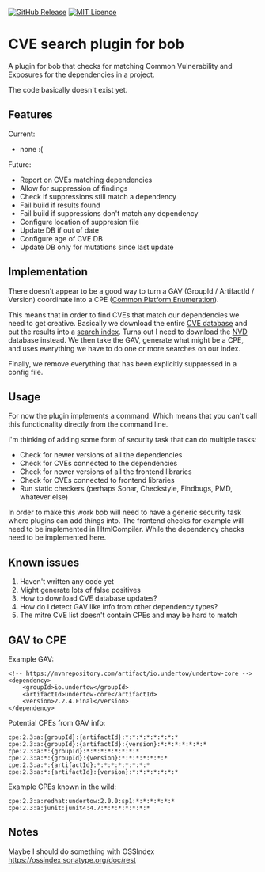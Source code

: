 
[![GitHub Release](https://img.shields.io/github/release/codemonstur/bobcvesearch.svg)](https://github.com/codemonstur/bobcvesearch/releases) 
[![MIT Licence](https://badges.frapsoft.com/os/mit/mit.svg?v=103)](https://opensource.org/licenses/mit-license.php)

# CVE search plugin for bob

A plugin for bob that checks for matching Common Vulnerability and Exposures for the dependencies in a project.

The code basically doesn't exist yet.

## Features

Current:

- none :(
  
Future:

- Report on CVEs matching dependencies
- Allow for suppression of findings
- Check if suppressions still match a dependency
- Fail build if results found
- Fail build if suppressions don't match any dependency
- Configure location of suppresion file
- Update DB if out of date
- Configure age of CVE DB
- Update DB only for mutations since last update

## Implementation

There doesn't appear to be a good way to turn a GAV (GroupId / ArtifactId / Version) coordinate into a CPE ([Common Platform Enumeration](https://nvd.nist.gov/products/cpe)).

This means that in order to find CVEs that match our dependencies we need to get creative. 
Basically we download the entire [CVE database](https://cve.mitre.org/data/downloads/index.html) and put the results into a [search index](https://lucene.apache.org/). Turns out I need to download the [NVD](https://nvd.nist.gov/vuln/data-feeds) database instead.
We then take the GAV, generate what might be a CPE, and uses everything we have to do one or more searches on our index.

Finally, we remove everything that has been explicitly suppressed in a config file.

## Usage

For now the plugin implements a command.
Which means that you can't call this functionality directly from the command line.

I'm thinking of adding some form of security task that can do multiple tasks:
- Check for newer versions of all the dependencies
- Check for CVEs connected to the dependencies
- Check for newer versions of all the frontend libraries
- Check for CVEs connected to frontend libraries
- Run static checkers (perhaps Sonar, Checkstyle, Findbugs, PMD, whatever else)

In order to make this work bob will need to have a generic security task where plugins can add things into.
The frontend checks for example will need to be implemented in HtmlCompiler.
While the dependency checks need to be implemented here.

## Known issues

1. Haven't written any code yet
2. Might generate lots of false positives
3. How to download CVE database updates?
4. How do I detect GAV like info from other dependency types?
5. The mitre CVE list doesn't contain CPEs and may be hard to match

## GAV to CPE

Example GAV:
```
<!-- https://mvnrepository.com/artifact/io.undertow/undertow-core -->
<dependency>
    <groupId>io.undertow</groupId>
    <artifactId>undertow-core</artifactId>
    <version>2.2.4.Final</version>
</dependency>
```
Potential CPEs from GAV info:
```
cpe:2.3:a:{groupId}:{artifactId}:*:*:*:*:*:*:*:*
cpe:2.3:a:{groupId}:{artifactId}:{version}:*:*:*:*:*:*:*
cpe:2.3:a:*:{groupId}:*:*:*:*:*:*:*:*
cpe:2.3:a:*:{groupId}:{version}:*:*:*:*:*:*:*
cpe:2.3:a:*:{artifactId}:*:*:*:*:*:*:*:*
cpe:2.3:a:*:{artifactId}:{version}:*:*:*:*:*:*:*
```
Example CPEs known in the wild:
```
cpe:2.3:a:redhat:undertow:2.0.0:sp1:*:*:*:*:*:*
cpe:2.3:a:junit:junit4:4.7:*:*:*:*:*:*:*
```

## Notes

Maybe I should do something with OSSIndex
https://ossindex.sonatype.org/doc/rest
